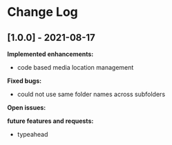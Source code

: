 # Change Log


## [1.0.0] - 2021-08-17

**Implemented enhancements:**

- code based media location management

**Fixed bugs:**
- could not use same folder names across subfolders

**Open issues:**


**future features and requests:**

- typeahead